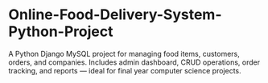 # Online-Food-Delivery-System-Python-Project
A Python Django MySQL project for managing food items, customers, orders, and companies. Includes admin dashboard, CRUD operations, order tracking, and reports — ideal for final year computer science projects.
